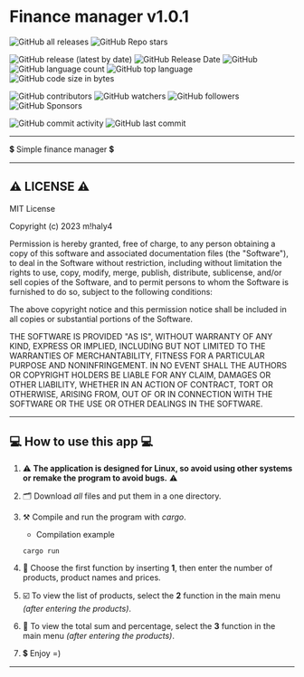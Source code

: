 # Finance manager v1.0.1

![GitHub all releases](https://img.shields.io/github/downloads/git-user-cpp/finance_manager/total?color=00FF00&label=Downloads&logo=GitHub&logoColor=00FF00&style=plastic)
![GitHub Repo stars](https://img.shields.io/github/stars/git-user-cpp/finance_manager?color=FFFF00&label=Stars&logo=GitHub&logoColor=FFFF00&style=plastic)

![GitHub release (latest by date)](https://img.shields.io/github/v/release/git-user-cpp/finance_manager?color=ff0000&label=Release&logo=GitHub&logoColor=ff0000&style=plastic)
![GitHub Release Date](https://img.shields.io/github/release-date/git-user-cpp/finance_manager?color=ff4500&label=Release%20date&logo=GitHub&logoColor=ff4500&style=plastic)
![GitHub](https://img.shields.io/github/license/git-user-cpp/finance_manager?color=FFD700&label=License&logo=GitHub&logoColor=FFD700&style=plastic)
![GitHub language count](https://img.shields.io/github/languages/count/git-user-cpp/finance_manager?color=7FFFD4&label=Languages&logo=GitHub&logoColor=7FFFD4&style=plastic)
![GitHub top language](https://img.shields.io/github/languages/top/git-user-cpp/finance_manager?color=red&label=Rust&logo=GitHub&logoColor=red&style=plastic)
![GitHub code size in bytes](https://img.shields.io/github/languages/code-size/git-user-cpp/finance_manager?color=00BFFF&label=Code%20size&logo=GitHub&logoColor=00BFFF&style=plastic)

![GitHub contributors](https://img.shields.io/github/contributors-anon/git-user-cpp/finance_manager?color=ff0000&label=Contributors&logo=GitHub&logoColor=ff0000&style=plastic)
![GitHub watchers](https://img.shields.io/github/watchers/git-user-cpp/finance_manager?color=DC143C&label=Watchers&logo=GitHub&logoColor=DC143C&style=plastic)
![GitHub followers](https://img.shields.io/github/followers/git-user-cpp?color=7FFF00&label=Followers&logo=GitHub&logoColor=7FFF00&style=plastic)
![GitHub Sponsors](https://img.shields.io/github/sponsors/git-user-cpp?color=00FFFF&label=Sponsors&logo=GitHub&logoColor=00FFFF&style=plastic)

![GitHub commit activity](https://img.shields.io/github/commit-activity/y/git-user-cpp/finance_manager?color=98FB98&label=Commit%20activity&logo=GitHub&logoColor=98FB98&style=plastic)
![GitHub last commit](https://img.shields.io/github/last-commit/git-user-cpp/finance_manager?color=98FB98&label=Last%20commit&logo=GitHub&logoColor=98FB98&style=plastic)

---

:heavy_dollar_sign: Simple finance manager :heavy_dollar_sign:

---

## ⚠️ LICENSE ⚠️
MIT License

Copyright (c) 2023 m!haly4

Permission is hereby granted, free of charge, to any person obtaining a copy
of this software and associated documentation files (the "Software"), to deal
in the Software without restriction, including without limitation the rights
to use, copy, modify, merge, publish, distribute, sublicense, and/or sell
copies of the Software, and to permit persons to whom the Software is
furnished to do so, subject to the following conditions:

The above copyright notice and this permission notice shall be included in all
copies or substantial portions of the Software.

THE SOFTWARE IS PROVIDED "AS IS", WITHOUT WARRANTY OF ANY KIND, EXPRESS OR
IMPLIED, INCLUDING BUT NOT LIMITED TO THE WARRANTIES OF MERCHANTABILITY,
FITNESS FOR A PARTICULAR PURPOSE AND NONINFRINGEMENT. IN NO EVENT SHALL THE
AUTHORS OR COPYRIGHT HOLDERS BE LIABLE FOR ANY CLAIM, DAMAGES OR OTHER
LIABILITY, WHETHER IN AN ACTION OF CONTRACT, TORT OR OTHERWISE, ARISING FROM,
OUT OF OR IN CONNECTION WITH THE SOFTWARE OR THE USE OR OTHER DEALINGS IN THE
SOFTWARE.

---

## 💻 How to use this app 💻

1) ⚠️ **The application is designed for Linux, so avoid using other systems or remake the program to avoid bugs.** ⚠️

2) 🗂️ Download *all* files and put them in a one directory.

3) ⚒️ Compile and run the program with *cargo*.
    - Сompilation example
    ```
    cargo run
    ```
4) 👷 Choose the first function by inserting **1**, then enter the number of products, product names and prices.
5) :ballot_box_with_check: To view the list of products, select the **2** function in the main menu *(after entering the products)*.
6) 🌠 To view the total sum and percentage, select the **3** function in the main menu *(after entering the products)*.
7) :heavy_dollar_sign: Enjoy =)

---
